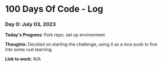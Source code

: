 # 100 Days Of Code - Log

### Day 0: July 03, 2023

**Today's Progress**: Fork repo, set up environment.

**Thoughts:** Decided on starting the challenge, using it as a nice push to five into some rust learning.

**Link to work:** N/A